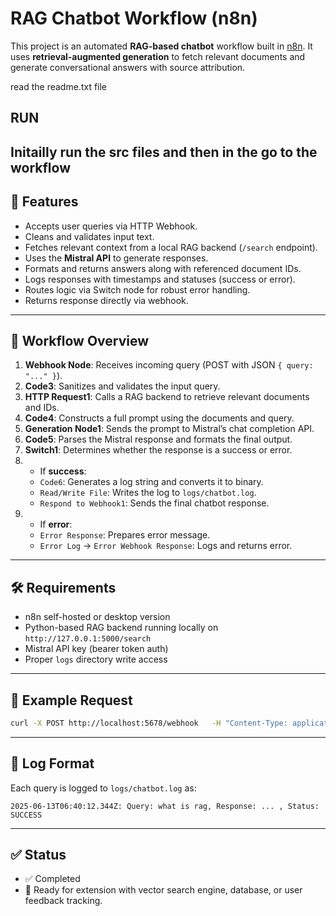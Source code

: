 # RAG Chatbot Workflow (n8n)

This project is an automated **RAG-based chatbot** workflow built in [n8n](https://n8n.io/). It uses **retrieval-augmented generation** to fetch relevant documents and generate conversational answers with source attribution.

read the readme.txt file 
##  RUN

Initailly run the src files and then in the go to the workflow 
---

## 📌 Features

- Accepts user queries via HTTP Webhook.
- Cleans and validates input text.
- Fetches relevant context from a local RAG backend (`/search` endpoint).
- Uses the **Mistral API** to generate responses.
- Formats and returns answers along with referenced document IDs.
- Logs responses with timestamps and statuses (success or error).
- Routes logic via Switch node for robust error handling.
- Returns response directly via webhook.

---

## 📂 Workflow Overview

1. **Webhook Node**: Receives incoming query (POST with JSON `{ query: "..." }`).
2. **Code3**: Sanitizes and validates the input query.
3. **HTTP Request1**: Calls a RAG backend to retrieve relevant documents and IDs.
4. **Code4**: Constructs a full prompt using the documents and query.
5. **Generation Node1**: Sends the prompt to Mistral’s chat completion API.
6. **Code5**: Parses the Mistral response and formats the final output.
7. **Switch1**: Determines whether the response is a success or error.
8. - If **success**:
   - `Code6`: Generates a log string and converts it to binary.
   - `Read/Write File`: Writes the log to `logs/chatbot.log`.
   - `Respond to Webhook1`: Sends the final chatbot response.
9. - If **error**:
   - `Error Response`: Prepares error message.
   - `Error Log` → `Error Webhook Response`: Logs and returns error.

---

## 🛠 Requirements

- n8n self-hosted or desktop version
- Python-based RAG backend running locally on `http://127.0.0.1:5000/search`
- Mistral API key (bearer token auth)
- Proper `logs` directory write access

---

## 🧪 Example Request

```bash
curl -X POST http://localhost:5678/webhook   -H "Content-Type: application/json"   -d '{"query": "What is retrieval-augmented generation?"}'
```

---

## 📁 Log Format

Each query is logged to `logs/chatbot.log` as:

```
2025-06-13T06:40:12.344Z: Query: what is rag, Response: ... , Status: SUCCESS
```




---

## ✅ Status

- ✅ Completed
- 🚀 Ready for extension with vector search engine, database, or user feedback tracking.
